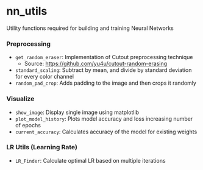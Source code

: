 # nn_utils
Utility functions required for building and training Neural Networks

### Preprocessing
* `get_random_eraser`: Implementation of Cutout preprocessing technique
  * Source: https://github.com/yu4u/cutout-random-erasing
* `standard_scaling`: Subtract by mean, and divide by standard deviation for every color channel
* `random_pad_crop`: Adds padding to the image and then crops it randomly

### Visualize
* `show_image`: Display single image using matplotlib
* `plot_model_history`: Plots model accuracy and loss increasing number of epochs
* `current_accuracy`: Calculates accuracy of the model for existing weights

### LR Utils (Learning Rate)
* `LR_Finder`: Calculate optimal LR based on multiple iterations
